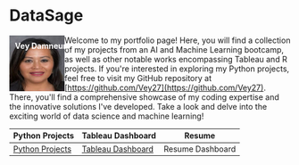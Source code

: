 # DataSage
<div style="position: relative;">
  <img src="./assets/vey5.JPG" alt="Vey Damneun" width="99" height="100" align="left">
  <p style="position: absolute; top: 0; left: 0; margin: 0; padding: 10px; color: white; font-weight: bold;">Vey Damneun</p>
</div>


Welcome to my portfolio page! Here, you will find a collection of my projects from an AI and Machine Learning bootcamp, as well as other notable works encompassing Tableau and R projects. If you're interested in exploring my Python projects, feel free to visit my GitHub repository at [https://github.com/Vey27](https://github.com/Vey27). There, you'll find a comprehensive showcase of my coding expertise and the innovative solutions I've developed. Take a look and delve into the exciting world of data science and machine learning!

| Python Projects | Tableau Dashboard | Resume |
|-----------------|------------------|---|
| [Python Projects](https://www.datascienceportfol.io/Vey) | [Tableau Dashboard](https://public.tableau.com/app/profile/vey.damneun5377) | Resume Dashboard |

